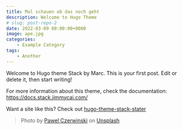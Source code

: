 ```yaml
---
title: Mal schauen ob das noch geht
description: Welcome to Hugo Theme
# slug: post-repo-2
date: 2022-03-09 00:00:00+0000
image: ape.jpg
categories:
    - Example Category
tags:
    - Another
---
```


Welcome to Hugo theme Stack by Marc. This is your first post. Edit or delete it, then start writing!

For more information about this theme, check the documentation: https://docs.stack.jimmycai.com/

Want a site like this? Check out [hugo-theme-stack-stater](https://github.com/CaiJimmy/hugo-theme-stack-starter)

> Photo by [Pawel Czerwinski](https://unsplash.com/@pawel_czerwinski) on [Unsplash](https://unsplash.com/)
